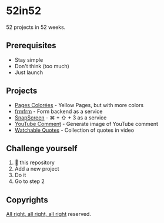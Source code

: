# 52in52

52 projects in 52 weeks.

## Prerequisites

- Stay simple
- Don't think (too much)
- Just launch

## Projects

- [Pages Colorées](http://pagescolorees.info) - Yellow Pages, but with more colors
- [frmfrm](https://frmfrm.cc) - Form backend as a service
- [SnapScreen](https://snapscreen.me) - &#8984; + &#x21E7; + 3 as a service
- [YouTube Comment](https://snapscreen.me/youtube) - Generate image of YouTube comment
- [Watchable Quotes](https://gamwe6.github.io/watchable-quotes/) - Collection of quotes in video

## Challenge yourself

1. 🍴 this repository
2. Add a new project
3. Do it
4. Go to step 2

## Copyrights

[All right, all right, all right](https://youtu.be/rbOI7wt-CxE) reserved.
